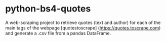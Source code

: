 # python-bs4-quotes
A web-scraping project to retrieve quotes (text and author) for each of the main tags of the webpage [quotestoscrape] (https://quotes.toscrape.com) and generate a .csv file from a pandas DataFrame.
